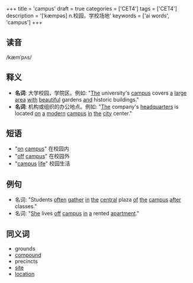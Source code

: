 +++
title = 'campus'
draft = true
categories = ['CET4']
tags = ['CET4']
description = '[ˈkæmpəs] n.校园，学校场地'
keywords = ['ai words', 'campus']
+++

## 读音
/kæmˈpʌs/

## 释义
- **名词**: 大学校园，学院区。例如: "[The](/post/the/) university's [campus](/post/campus/) covers [a](/post/a/) [large](/post/large/) [area](/post/area/) [with](/post/with/) [beautiful](/post/beautiful/) gardens [and](/post/and/) historic buildings."
- **名词**: 机构或组织的办公地点。例如: "[The](/post/the/) company's [headquarters](/post/headquarters/) is located [on](/post/on/) [a](/post/a/) [modern](/post/modern/) [campus](/post/campus/) [in](/post/in/) [the](/post/the/) [city](/post/city/) center."

## 短语
- "[on](/post/on/) [campus](/post/campus/)" 在校园内
- "[off](/post/off/) [campus](/post/campus/)" 在校园外
- "[campus](/post/campus/) [life](/post/life/)" 校园生活

## 例句
- 名词: "Students [often](/post/often/) [gather](/post/gather/) [in](/post/in/) [the](/post/the/) [central](/post/central/) plaza [of](/post/of/) [the](/post/the/) [campus](/post/campus/) [after](/post/after/) classes."
- 名词: "[She](/post/she/) lives [off](/post/off/) [campus](/post/campus/) [in](/post/in/) [a](/post/a/) rented [apartment](/post/apartment/)."

## 同义词
- grounds
- [compound](/post/compound/)
- precincts
- [site](/post/site/)
- [location](/post/location/)
